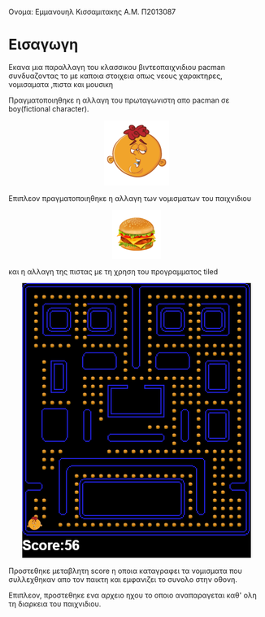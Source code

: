    Oνομα: Εμμανουηλ Κισσαμιτακης  Α.Μ. Π2013087

# Εισαγωγη
   


   Εκανα μια παραλλαγη του κλασσικου βιντεοπαιχνιδιου pacman
   συνδυαζοντας το με καποια στοιχεια οπως
   νεους χαρακτηρες, νομισαματα ,πιστα και μουσικη


  
   Πραγματοποιηθηκε η αλλαγη του πρωταγωνιστη απο pacman σε boy(fictional character).

<p align="center">
  <img src="https://raw.githubusercontent.com/manos5545/pacman/master/assets/prot.png">
 
</p>


   Επιπλεον πραγματοποιηθηκε η αλλαγη των νομισματων του παιχνιδιου

<p align="center">
  <img src="https://raw.githubusercontent.com/manos5545/pacman/master/assets/burger.png">
 
</p>


   και η αλλαγη της πιστας με τη χρηση του προγραμματος tiled

 <p align="center">
  <img src="https://raw.githubusercontent.com/manos5545/pacman/master/assets/pista.png">
 
</p>



   Προστεθηκε μεταβλητη score η οποια καταγραφει τα νομισματα που συλλεχθηκαν απο
   τον παικτη και εμφανιζει το συνολο στην οθονη.

   Επιπλεον, προστεθηκε ενα αρχειο ηχου το οποιο αναπαραγεται καθ' ολη τη
   διαρκεια του παιχνιδιου.
